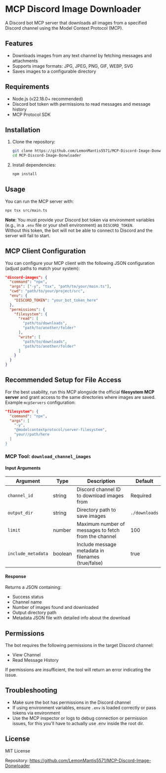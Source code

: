 # MCP Discord Image Downloader

A Discord bot MCP server that downloads all images from a specified Discord channel using the Model Context Protocol (MCP).

## Features

- Downloads images from any text channel by fetching messages and attachments
- Supports image formats: JPG, JPEG, PNG, GIF, WEBP, SVG
- Saves images to a configurable directory


## Requirements

- Node.js (v22.18.0+ recommended)
- Discord bot token with permissions to read messages and message history
- MCP Protocol SDK

## Installation

1. Clone the repository:
   ```bash
   git clone https://github.com/LemonMantis5571/MCP-Discord-Image-Donwloader.git
   cd MCP-Discord-Image-Donwloader
   ```

2. Install dependencies:
   ```bash
   npm install
   ```


## Usage

You can run the MCP server with:
```bash
npx tsx src/main.ts 
```

**Note**: You must provide your Discord bot token via environment variables (e.g., in a `.env` file or your shell environment) as `DISCORD_TOKEN`.  
Without this token, the bot will not be able to connect to Discord and the server will fail to start.

## MCP Client Configuration

You can configure your MCP client with the following JSON configuration (adjust paths to match your system):

```json
"discord-images": {
  "command": "npx",
  "args": ["-y", "tsx", "path/to/your/main.ts"],
  "cwd": "path/to/your/project/src",
  "env": {
    "DISCORD_TOKEN": "your_bot_token_here"
  },
  "permissions": {
    "filesystem": {
      "read": [
        "path/to/downloads",
        "path/to/another/folder"
      ],
      "write": [
        "path/to/downloads",
        "path/to/another/folder"
      ]
    }
  }
}
```

## Recommended Setup for File Access

For the best usability, run this MCP alongside the official **filesystem MCP server** and grant access to the same directories where images are saved.  
Example `mcpServers` configuration:

```json
"filesystem": {
  "command": "npx",
  "args": [
    "-y",
    "@modelcontextprotocol/server-filesystem",
    "your//path/here
  ]
}
```
### MCP Tool: `download_channel_images`

#### Input Arguments
| Argument | Type | Description | Default |
|----------|------|-------------|---------|
| `channel_id` | string | Discord channel ID to download images from | Required |
| `output_dir` | string | Directory path to save images | `./downloads` |
| `limit` | number | Maximum number of messages to fetch from the channel | 100 |
| `include_metadata` | boolean | Include message metadata in filenames (true/false) | true |

#### Response
Returns a JSON containing:
- Success status
- Channel name
- Number of images found and downloaded
- Output directory path
- Metadata JSON file with detailed info about the download

## Permissions

The bot requires the following permissions in the target Discord channel:
- View Channel
- Read Message History

If permissions are insufficient, the tool will return an error indicating the issue.



## Troubleshooting

- Make sure the bot has permissions in the Discord channel
- If using environment variables, ensure `.env` is loaded correctly or pass tokens via environment
- Use the MCP inspector or logs to debug connection or permission issues, for this you'll have to actually use .env inside the root dir.

## License
MIT License

Repository: https://github.com/LemonMantis5571/MCP-Discord-Image-Donwloader